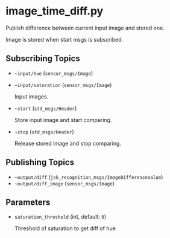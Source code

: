 # image_time_diff.py

Publish difference between current input image and stored one. 

Image is stored when start msgs is subscribed.

## Subscribing Topics
* `~input/hue` (`sensor_msgs/Image`)
* `~input/saturation` (`sensor_msgs/Image`)

  Input images.

* `~start` (`std_msgs/Header`)

  Store input image and start comparing.

* `~stop` (`std_msgs/Header`)

  Release stored image and stop comparing.

## Publishing Topics
* `~output/diff` (`jsk_recognition_msgs/ImageDifferenceValue`)
* `~output/diff_image` (`sensor_msgs/Image`)

## Parameters
* `saturation_threshold` (int, default: `0`)

  Threshold of saturation to get diff of hue
